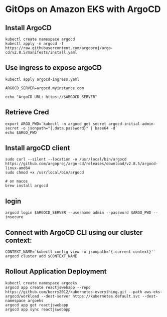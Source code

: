 # GitOps on Amazon EKS with ArgoCD


## Install ArgoCD

```
kubectl create namespace argocd
kubectl apply -n argocd -f https://raw.githubusercontent.com/argoproj/argo-cd/v2.8.5/manifests/install.yaml
```

## Use ingress to expose argoCD

```
kubectl apply argocd-ingress.yaml

ARGOCD_SERVER=argocd.myinstance.com

echo "ArgoCD URL: https://$ARGOCD_SERVER"
```

## Retrieve Cred
```
export ARGO_PWD=`kubectl -n argocd get secret argocd-initial-admin-secret -o jsonpath="{.data.password}" | base64 -d`
echo $ARGO_PWD
```

## Install argoCD client

```
sudo curl --silent --location -o /usr/local/bin/argocd https://github.com/argoproj/argo-cd/releases/download/v2.8.5/argocd-linux-amd64
sudo chmod +x /usr/local/bin/argocd

# on macos
brew install argocd
```

## login

```
argocd login $ARGOCD_SERVER --username admin --password $ARGO_PWD --insecure
```

## Connect with ArgoCD CLI using our cluster context:

```
CONTEXT_NAME=`kubectl config view -o jsonpath='{.current-context}'`
argocd cluster add $CONTEXT_NAME
```

## Rollout Application Deployment

```
kubectl create namespace argoeks
argocd app create reactjswebapp --repo https://github.com/berry2012/kubernetes-everything.git --path aws-eks-argocd/workload --dest-server https://kubernetes.default.svc --dest-namespace argoeks
argocd app get reactjswebapp
argocd app sync reactjswebapp
```